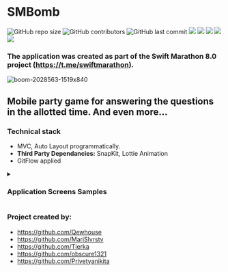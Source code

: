 # SMBomb
![GitHub repo size](https://img.shields.io/github/repo-size/qewhouse/SMBomb)  ![GitHub contributors](https://img.shields.io/github/contributors/qewhouse/SMBomb)   ![GitHub last commit](https://img.shields.io/github/last-commit/qewhouse/SMBomb) ![][ios] ![][swift] ![][uikit]  ![][snap] ![][lottie]

### The application was created as part of the Swift Marathon 8.0 project (https://t.me/swiftmarathon).
![boom-2028563-1519x840](https://github.com/Qewhouse/SMBomb/assets/31271156/95984e0f-0be0-418a-9cd0-90e02001ec45)

## Mobile party game for answering the questions in the allotted time. And even more...

### Technical stack
- MVC, Auto Layout programmatically.
- **Third Party Dependancies:** SnapKit, Lottie Animation
- GitFlow applied
<details><summary><h3>Application Screens Samples</h3></summary>

</details>

### Project created by:
- https://github.com/Qewhouse
- https://github.com/MariSlvrstv
- https://github.com/Tierka
- https://github.com/obscure1321
- https://github.com/Privetyanikita


[ios]: https://img.shields.io/badge/iOS-15.0-critical
[swift]: https://img.shields.io/badge/-Swift-9cf
[uikit]: https://img.shields.io/badge/-UIKit-blue
[snap]: https://img.shields.io/badge/SnapKit-blue
[lottie]: https://img.shields.io/badge/Lottie-cyan


